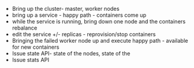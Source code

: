 * Bring up the cluster- master, worker nodes
* bring up a service - happy path - containers come up 
* while the service is running, bring down one node and the containers rebalance
* edit the service +/- replicas - reprovision/stop containers
* Bringing the failed worker node up and execute happy path - available for new containers
* Issue state API- state of the nodes, state of the 
* Issue stats API 